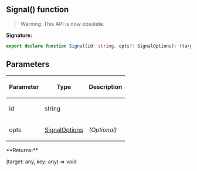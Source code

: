 
## Signal() function

> Warning: This API is now obsolete.
> 
> 

**Signature:**

```typescript
export declare function Signal(id: string, opts?: SignalOptions): (target: any, key: any) => void;
```

## Parameters

<table><thead><tr><th>

Parameter


</th><th>

Type


</th><th>

Description


</th></tr></thead>
<tbody><tr><td>

id


</td><td>

string


</td><td>


</td></tr>
<tr><td>

opts


</td><td>

[SignalOptions](/reference/signaloptions.md)


</td><td>

_(Optional)_


</td></tr>
</tbody></table>
**Returns:**

(target: any, key: any) =&gt; void

